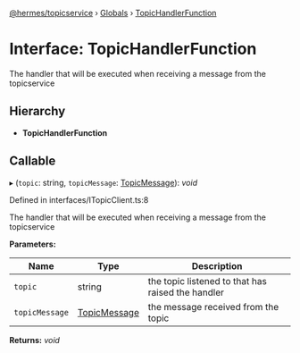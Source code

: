 [@hermes/topicservice](../README.md) › [Globals](../globals.md) › [TopicHandlerFunction](topichandlerfunction.md)

# Interface: TopicHandlerFunction

The handler that will be executed when receiving a message from the topicservice

## Hierarchy

* **TopicHandlerFunction**

## Callable

▸ (`topic`: string, `topicMessage`: [TopicMessage](../classes/topicmessage.md)): *void*

Defined in interfaces/ITopicClient.ts:8

The handler that will be executed when receiving a message from the topicservice

**Parameters:**

Name | Type | Description |
------ | ------ | ------ |
`topic` | string | the topic listened to that has raised the handler |
`topicMessage` | [TopicMessage](../classes/topicmessage.md) | the message received from the topic  |

**Returns:** *void*
